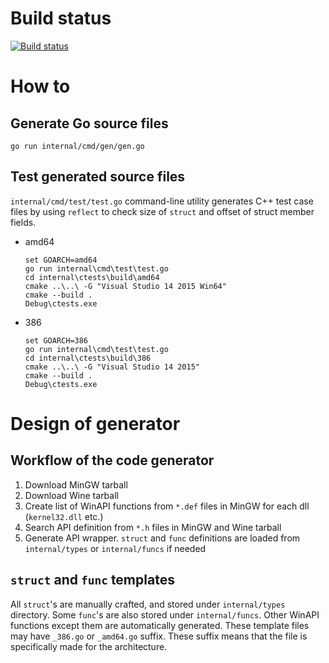 Build status
===

[![Build status](https://ci.appveyor.com/api/projects/status/r4r0dlqm9fj3c9la/branch/generator?svg=true)](https://ci.appveyor.com/project/kbinani/win/branch/generator)

How to
===

Generate Go source files
---

```
go run internal/cmd/gen/gen.go
```

Test generated source files 
---

`internal/cmd/test/test.go` command-line utility generates C++ test case files by using `reflect` to check size of `struct` and offset of struct member fields.

* amd64
    ```
    set GOARCH=amd64
    go run internal\cmd\test\test.go
    cd internal\ctests\build\amd64
    cmake ..\..\ -G "Visual Studio 14 2015 Win64"
    cmake --build .
    Debug\ctests.exe
    ```

* 386
    ```
    set GOARCH=386
    go run internal\cmd\test\test.go
    cd internal\ctests\build\386
    cmake ..\..\ -G "Visual Studio 14 2015"
    cmake --build .
    Debug\ctests.exe
    ```

Design of generator
===

Workflow of the code generator
---

1. Download MinGW tarball
1. Download Wine tarball
1. Create list of WinAPI functions from `*.def` files in MinGW for each dll (`kernel32.dll` etc.)
1. Search API definition from `*.h` files in MinGW and Wine tarball
1. Generate API wrapper. `struct` and `func` definitions are loaded from `internal/types` or `internal/funcs` if needed

`struct` and `func` templates
---

All `struct`'s are manually crafted, and stored under `internal/types` directory.
Some `func`'s are also stored under `internal/funcs`. Other WinAPI functions except them are automatically generated.
These template files may have `_386.go` or `_amd64.go` suffix. These suffix means that the file is specifically made for the architecture.

